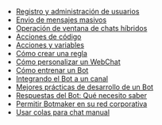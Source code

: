 * [Registro y administración de usuarios](registro-y-administracion-de-usuarios.md)
* [Envio de mensajes masivos](envio-de-mensajes-masivos.md)
* [Operación de ventana de chats híbridos](operacion-de-ventana-de-chat-hibrido.md)
* [Acciones de código](acciones-de-codigo.md)
* [Acciones y variables](acciones-y-variables.md)
* [Cómo crear una regla](como-crear-una-regla.md)
* [Cómo personalizar un WebChat](como-personalizar-un-webChat.md)
* [Cómo entrenar un Bot](como-entrenar-el-bot.md)
* [Integrando el Bot a un canal](integrando-el-bot-a-un-canal.md)
* [Mejores prácticas de desarrollo de un Bot](mejores-practicas-en-desarrollo-de-un-bot.md)
* [Respuestas del Bot: Qué necesito saber](respuestas-del-bot-que-necesito-saber.md)
* [Permitir Botmaker en su red corporativa](permitir-botMaker-en-su-red-corporativa.md)
* [Usar colas para chat manual](colas.md)

<!--stackedit_data:
eyJoaXN0b3J5IjpbMTEyNTY5OTczNiwyMTM2OTcwNzYzXX0=
-->
